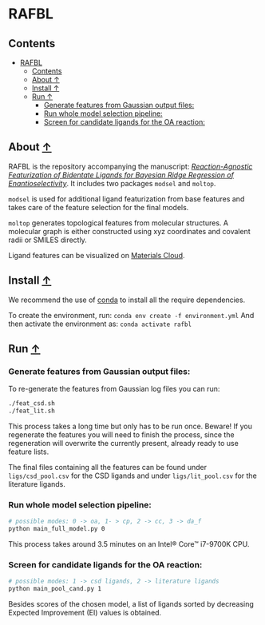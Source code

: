 # RAFBL

## Contents
- [RAFBL](#rafbl)
  - [Contents](#contents)
  - [About ↑](#about-)
  - [Install ↑](#install-)
  - [Run ↑](#run-)
    - [Generate features from Gaussian output files:](#generate-features-from-gaussian-output-files)
    - [Run whole model selection pipeline:](#run-whole-model-selection-pipeline)
    - [Screen for candidate ligands for the OA reaction:](#screen-for-candidate-ligands-for-the-oa-reaction)

## About [↑](#about) 
RAFBL is the repository accompanying the manuscript: [_Reaction-Agnostic Featurization of Bidentate Ligands for Bayesian Ridge Regression of Enantioselectivity_](https://doi.org/10.26434/chemrxiv-2023-pknnt). It includes two packages `modsel` and `moltop`.

`modsel` is used for additional ligand featurization from base features and takes care of the feature selection for the final models.

`moltop` generates topological features from molecular structures. A molecular graph is either constructed using xyz coordinates and covalent radii or SMILES directly.  

Ligand features can be visualized on [Materials Cloud](https://doi.org/10.24435/materialscloud:1m-gv).

## Install [↑](#install) 
We recommend the use of [conda](https://docs.conda.io/en/latest/miniconda.html) to install all the require dependencies.

To create the environment, run:
`conda env create -f environment.yml`
And then activate the environment as:
`conda activate rafbl`

## Run [↑](#run) 

### Generate features from Gaussian output files:

To re-generate the features from Gaussian log files you can run:
```bash
./feat_csd.sh
./feat_lit.sh
```
This process takes a long time but only has to be run once. Beware! If you regenerate the features you will need to finish the process, since the regeneration will overwrite the currently present, already ready to use feature lists.

The final files containing all the features can be found under `ligs/csd_pool.csv` for the CSD ligands and under `ligs/lit_pool.csv` for the literature ligands. 

### Run whole model selection pipeline:
```bash
# possible modes: 0 -> oa, 1- > cp, 2 -> cc, 3 -> da_f
python main_full_model.py 0
```
This process takes around 3.5 minutes on an Intel® Core™ i7-9700K CPU. 

### Screen for candidate ligands for the OA reaction:
```bash
# possible modes: 1 -> csd ligands, 2 -> literature ligands  
python main_pool_cand.py 1
```
Besides scores of the chosen model, a list of ligands sorted by decreasing Expected Improvement (EI) values is obtained.   
